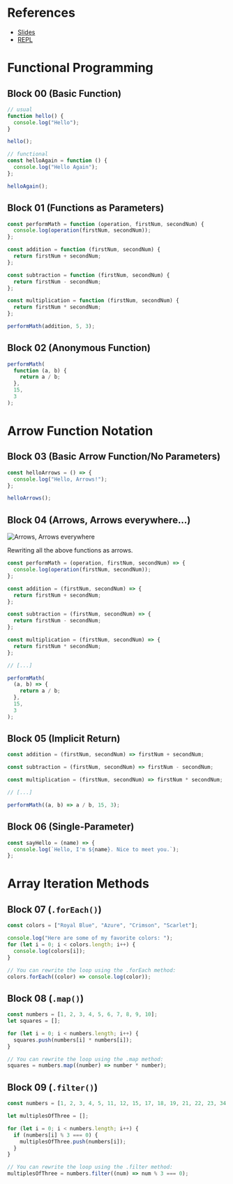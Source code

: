 # References

- [Slides](https://docs.google.com/presentation/d/1Jf6Dj5KhhUJZ-2sbSBAeLZb4ZeI5SxmfaBnvyNpqw2k/edit#slide=id.g4533db2398_0_0)
- [REPL](https://repl.it/@TheMshary/FPAFAIM)

# Functional Programming

## Block 00 (Basic Function)

```javascript
// usual
function hello() {
  console.log("Hello");
}

hello();

// functional
const helloAgain = function () {
  console.log("Hello Again");
};

helloAgain();
```

## Block 01 (Functions as Parameters)

```javascript
const performMath = function (operation, firstNum, secondNum) {
  console.log(operation(firstNum, secondNum));
};

const addition = function (firstNum, secondNum) {
  return firstNum + secondNum;
};

const subtraction = function (firstNum, secondNum) {
  return firstNum - secondNum;
};

const multiplication = function (firstNum, secondNum) {
  return firstNum * secondNum;
};

performMath(addition, 5, 3);
```

## Block 02 (Anonymous Function)

```javascript
performMath(
  function (a, b) {
    return a / b;
  },
  15,
  3
);
```

# Arrow Function Notation

## Block 03 (Basic Arrow Function/No Parameters)

```javascript
const helloArrows = () => {
  console.log("Hello, Arrows!");
};

helloArrows();
```

## Block 04 (Arrows, Arrows everywhere...)

![Arrows, Arrows everywhere](https://i.imgflip.com/420sq1.jpg)

Rewriting all the above functions as arrows.

```javascript
const performMath = (operation, firstNum, secondNum) => {
  console.log(operation(firstNum, secondNum));
};

const addition = (firstNum, secondNum) => {
  return firstNum + secondNum;
};

const subtraction = (firstNum, secondNum) => {
  return firstNum - secondNum;
};

const multiplication = (firstNum, secondNum) => {
  return firstNum * secondNum;
};

// [...]

performMath(
  (a, b) => {
    return a / b;
  },
  15,
  3
);
```

## Block 05 (Implicit Return)

```javascript
const addition = (firstNum, secondNum) => firstNum + secondNum;

const subtraction = (firstNum, secondNum) => firstNum - secondNum;

const multiplication = (firstNum, secondNum) => firstNum * secondNum;

// [...]

performMath((a, b) => a / b, 15, 3);
```

## Block 06 (Single-Parameter)

```javascript
const sayHello = (name) => {
  console.log(`Hello, I'm ${name}. Nice to meet you.`);
};
```

# Array Iteration Methods

## Block 07 (`.forEach()`)

```javascript
const colors = ["Royal Blue", "Azure", "Crimson", "Scarlet"];

console.log("Here are some of my favorite colors: ");
for (let i = 0; i < colors.length; i++) {
  console.log(colors[i]);
}

// You can rewrite the loop using the .forEach method:
colors.forEach((color) => console.log(color));
```

## Block 08 (`.map()`)

```javascript
const numbers = [1, 2, 3, 4, 5, 6, 7, 8, 9, 10];
let squares = [];

for (let i = 0; i < numbers.length; i++) {
  squares.push(numbers[i] * numbers[i]);
}

// You can rewrite the loop using the .map method:
squares = numbers.map((number) => number * number);
```

## Block 09 (`.filter()`)

```javascript
const numbers = [1, 2, 3, 4, 5, 11, 12, 15, 17, 18, 19, 21, 22, 23, 34, 56, 78];

let multiplesOfThree = [];

for (let i = 0; i < numbers.length; i++) {
  if (numbers[i] % 3 === 0) {
    multiplesOfThree.push(numbers[i]);
  }
}

// You can rewrite the loop using the .filter method:
multiplesOfThree = numbers.filter((num) => num % 3 === 0);
```
